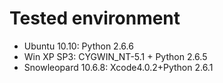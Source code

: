 # Tested environment
- Ubuntu 10.10: Python 2.6.6
- Win XP SP3: CYGWIN_NT-5.1 + Python 2.6.5
- Snowleopard 10.6.8: Xcode4.0.2+Python 2.6.1
